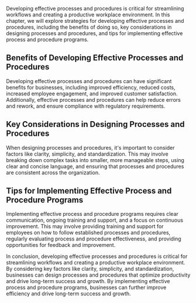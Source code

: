 
Developing effective processes and procedures is critical for streamlining workflows and creating a productive workplace environment. In this chapter, we will explore strategies for developing effective processes and procedures, including the benefits of doing so, key considerations in designing processes and procedures, and tips for implementing effective process and procedure programs.

Benefits of Developing Effective Processes and Procedures
---------------------------------------------------------

Developing effective processes and procedures can have significant benefits for businesses, including improved efficiency, reduced costs, increased employee engagement, and improved customer satisfaction. Additionally, effective processes and procedures can help reduce errors and rework, and ensure compliance with regulatory requirements.

Key Considerations in Designing Processes and Procedures
--------------------------------------------------------

When designing processes and procedures, it's important to consider factors like clarity, simplicity, and standardization. This may involve breaking down complex tasks into smaller, more manageable steps, using clear and concise language, and ensuring that processes and procedures are consistent across the organization.

Tips for Implementing Effective Process and Procedure Programs
--------------------------------------------------------------

Implementing effective process and procedure programs requires clear communication, ongoing training and support, and a focus on continuous improvement. This may involve providing training and support for employees on how to follow established processes and procedures, regularly evaluating process and procedure effectiveness, and providing opportunities for feedback and improvement.

In conclusion, developing effective processes and procedures is critical for streamlining workflows and creating a productive workplace environment. By considering key factors like clarity, simplicity, and standardization, businesses can design processes and procedures that optimize productivity and drive long-term success and growth. By implementing effective process and procedure programs, businesses can further improve efficiency and drive long-term success and growth.
